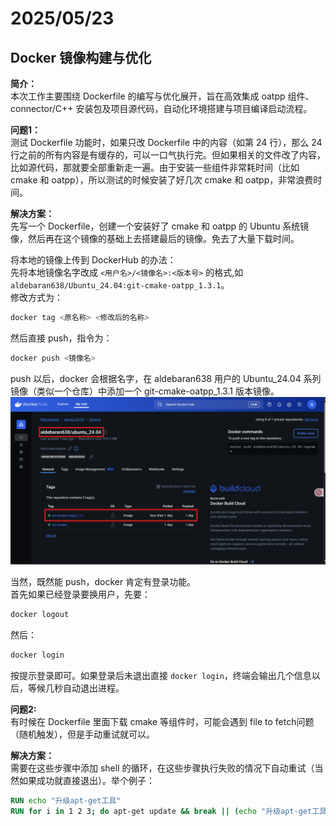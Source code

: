 # 2025/05/23

## Docker 镜像构建与优化

**简介：**  
本次工作主要围绕 Dockerfile 的编写与优化展开，旨在高效集成 oatpp 组件、connector/C++ 安装包及项目源代码，自动化环境搭建与项目编译启动流程。
  
  **问题1：**  
  测试 Dockerfile 功能时，如果只改 Dockerfile 中的内容（如第 24 行），那么 24 行之前的所有内容是有缓存的，可以一口气执行完。但如果相关的文件改了内容，比如源代码，那就要全部重新走一遍。由于安装一些组件非常耗时间（比如 cmake 和 oatpp），所以测试的时候安装了好几次 cmake 和 oatpp，非常浪费时间。

  **解决方案：**  
  先写一个 Dockerfile，创建一个安装好了 cmake 和 oatpp 的 Ubuntu 系统镜像，然后再在这个镜像的基础上去搭建最后的镜像。免去了大量下载时间。

  将本地的镜像上传到 DockerHub 的办法：  
  先将本地镜像名字改成 `<用户名>/<镜像名>:<版本号>` 的格式,如`aldebaran638/Ubuntu_24.04:git-cmake-oatpp_1.3.1`。  
  修改方式为：  
  ```bash
  docker tag <原名称> <修改后的名称>
  ```
  然后直接 push，指令为：  
  ```bash
  docker push <镜像名>
  ```
  push 以后，docker 会根据名字，在 aldebaran638 用户的 Ubuntu_24.04 系列镜像（类似一个仓库）中添加一个 git-cmake-oatpp_1.3.1 版本镜像。
  ![alt text](开发日志图片/image.png)

  当然，既然能 push，docker 肯定有登录功能。  
  首先如果已经登录要换用户，先要：
  ```bash
  docker logout
  ```
  然后：
  ```bash
  docker login
  ```
  按提示登录即可。如果登录后未退出直接 `docker login`，终端会输出几个信息以后，等候几秒自动退出进程。

**问题2:**  
  有时候在 Dockerfile 里面下载 cmake 等组件时，可能会遇到 file to fetch问题（随机触发），但是手动重试就可以。

  **解决方案：**  
  需要在这些步骤中添加 shell 的循环，在这些步骤执行失败的情况下自动重试（当然如果成功就直接退出）。举个例子：

  ```dockerfile
  RUN echo "升级apt-get工具"
  RUN for i in 1 2 3; do apt-get update && break || (echo "升级apt-get工具失败,重试次数$i" && sleep 2); done
  ```